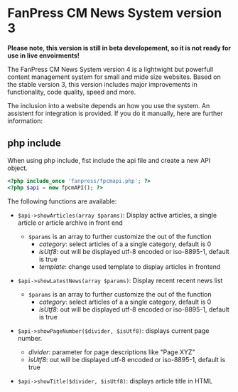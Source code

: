 # FanPress CM News System version 3

__Please note, this version is still in beta developement, so it is not ready for use in live envoirments!__

The FanPress CM News System version 4 is a lightwight but powerfull content management system for small and mide size websites. Based on the stable version 3, this version includes major improvements in functionality, code quality, speed and more.

The inclusion into a website depends an how you use the system. An assistent for integration is provided. If you do it manually, here are further information:

## php include

When using php include, fist include the api file and create a new API object.

```php
<?php include_once 'fanpress/fpcmapi.php'; ?>
<?php $api = new fpcmAPI(); ?>
```

The following functions are available:

* `$api->showArticles(array $params)`: Display active articles, a single article or article archive in front end
    * `$params` is an array to further customize the out of the function
        * _category_: select articles of a a single category, default is 0
        * _isUtf8_: out will be displayed utf-8 encoded or iso-8895-1, default is true
        * _template_: change used template to display articles in frontend
* `$api->showLatestNews(array $params)`: Display recent recent news list
    * `$params` is an array to further customize the out of the function
        * _category_: select articles of a a single category, default is 0
        * _isUtf8_: out will be displayed utf-8 encoded or iso-8895-1, default is true

* `$api->showPageNumber($divider, $isUtf8)`: displays current page number.
    * _divider_: parameter for page descriptions like "Page XYZ"
    * _isUtf8_: out will be displayed utf-8 encoded or iso-8895-1, default is true
* `$api->showTitle($divider, $isUtf8)`: displays article title in HTML <title>
    * _divider_: parameter for a seperator of your text in <title>
    * _isUtf8_: out will be displayed utf-8 encoded or iso-8895-1, default is true

* `$api->legacyRedirect($articlesPerPage)`: perform redirect of articles opend in FanPress CM 1/2 article url style.

## iframes

In case your're using iframes you have to call the controllers manually.

* your-domain.xyz/fanpress/index.php?module=fpcm/list
    * show all active articles (fulfils task of shownews.php from FanPress CM 1.x and 2.x)
* your-domain.xyz/fanpress/index.php?module=fpcm/archive
    * show article archive (fulfils task of shownews.php from FanPress CM 1.x and 2.x)
* your-domain.xyz/fanpress/index.php?module=fpcm/article&&id=A_DIGIT
    * show a single article with given id including comments
* your-domain.xyz/fanpress/index.php?module=fpcm/latest
    * show latest news

## RSS Feed

If you want to provide the RSS feed for your visitors, just create a link to your-domain.xyz/fanpress/index.php?module=fpcm/feed. The link does not depend on the way you're using FanPress CM.
